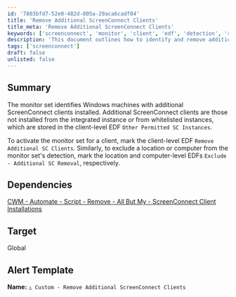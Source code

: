 ```yaml
---
id: '7803bfd7-52e0-482d-805a-29aca6cadf04'
title: 'Remove Additional ScreenConnect Clients'
title_meta: 'Remove Additional ScreenConnect Clients'
keywords: ['screenconnect', 'monitor', 'client', 'edf', 'detection', 'removal']
description: 'This document outlines how to identify and remove additional ScreenConnect clients installed on Windows machines. It details the process of activating the monitor set for clients and excluding specific locations or computers from detection, ensuring streamlined management of ScreenConnect instances.'
tags: ['screenconnect']
draft: false
unlisted: false
---
```


## Summary

The monitor set identifies Windows machines with additional ScreenConnect clients installed. Additional ScreenConnect clients are those not installed from the integrated instance or from whitelisted instances, which are stored in the client-level EDF `Other Permitted SC Instances`.

To activate the monitor set for a client, mark the client-level EDF `Remove Additional SC Clients`. Similarly, to exclude a location or computer from the monitor set's detection, mark the location and computer-level EDFs `Exclude - Additional SC Removal`, respectively.

## Dependencies

[CWM - Automate - Script - Remove - All But My - ScreenConnect Client Installations](<../scripts/Remove - All But My - ScreenConnect Client Installations.md>)

## Target

Global

## Alert Template

**Name:** `△ Custom - Remove Additional ScreenConnect Clients`

